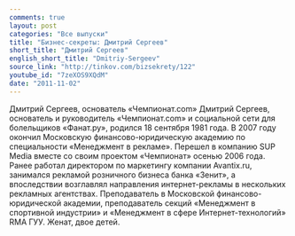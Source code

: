 ```yaml
---
comments: true
layout: post
categories: "Все выпуски"
title: "Бизнес-секреты: Дмитрий Сергеев"
short_title: "Дмитрий Сергеев"
english_short_title: "Dmitriy-Sergeev"
source_link: "http://tinkov.com/bizsekrety/122"
youtube_id: "7zeXOS9XQdM"
date: "2011-11-02"
---
```

Дмитрий Сергеев, основатель «Чемпионат.com» Дмитрий Сергеев, основатель и руководитель «Чемпионат.com» и социальной сети для болельщиков «Фанат.ру», родился 18 сентября 1981 года. В 2007 году окончил Московскую финансово-юридическую академию по специальности «Менеджмент в рекламе». Перешел в компанию SUP Media вместе со своим проектом «Чемпионат» осенью 2006 года. Ранее работал директором по маркетингу компании Avantix.ru, занимался рекламой розничного бизнеса банка «Зенит», а впоследствии возглавлял направления интернет-рекламы в нескольких рекламных агентствах. Преподаватель в Московской финансово-юридической академии, преподаватель секций «Менеджмент в спортивной индустрии» и «Менеджмент в сфере Интернет-технологий» RMA ГУУ. Женат, двое детей.
